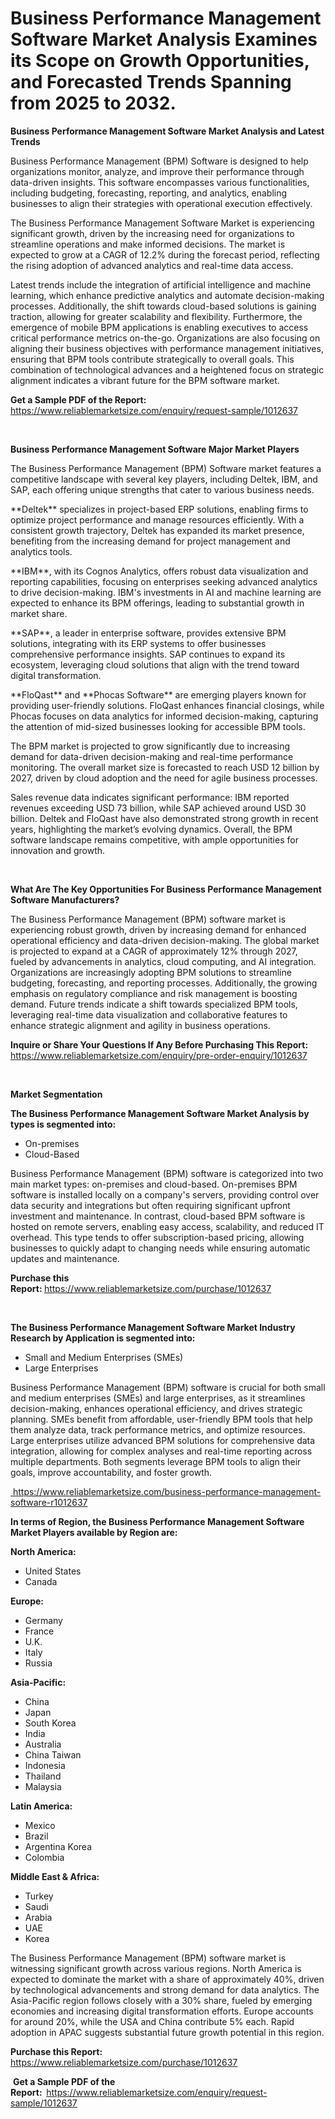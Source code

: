 <p><h1>Business Performance Management Software Market Analysis Examines its Scope on Growth Opportunities, and Forecasted Trends Spanning from 2025 to 2032.</h1></p><p><strong>Business Performance Management Software Market Analysis and Latest Trends</strong></p>
<p><p>Business Performance Management (BPM) Software is designed to help organizations monitor, analyze, and improve their performance through data-driven insights. This software encompasses various functionalities, including budgeting, forecasting, reporting, and analytics, enabling businesses to align their strategies with operational execution effectively.</p><p>The Business Performance Management Software Market is experiencing significant growth, driven by the increasing need for organizations to streamline operations and make informed decisions. The market is expected to grow at a CAGR of 12.2% during the forecast period, reflecting the rising adoption of advanced analytics and real-time data access. </p><p>Latest trends include the integration of artificial intelligence and machine learning, which enhance predictive analytics and automate decision-making processes. Additionally, the shift towards cloud-based solutions is gaining traction, allowing for greater scalability and flexibility. Furthermore, the emergence of mobile BPM applications is enabling executives to access critical performance metrics on-the-go. Organizations are also focusing on aligning their business objectives with performance management initiatives, ensuring that BPM tools contribute strategically to overall goals. This combination of technological advances and a heightened focus on strategic alignment indicates a vibrant future for the BPM software market.</p></p>
<p><strong>Get a Sample PDF of the Report:&nbsp;</strong> <a href="https://www.reliablemarketsize.com/enquiry/request-sample/1012637?utm_campaign=3264&utm_medium=2&utm_source=Github&utm_content=ia&utm_term=16042025&utm_id=business-performance-management-software">https://www.reliablemarketsize.com/enquiry/request-sample/1012637</a></p>
<p>&nbsp;</p>
<p><strong>Business Performance Management Software Major Market Players</strong></p>
<p><p>The Business Performance Management (BPM) Software market features a competitive landscape with several key players, including Deltek, IBM, and SAP, each offering unique strengths that cater to various business needs.</p><p>**Deltek** specializes in project-based ERP solutions, enabling firms to optimize project performance and manage resources efficiently. With a consistent growth trajectory, Deltek has expanded its market presence, benefiting from the increasing demand for project management and analytics tools. </p><p>**IBM**, with its Cognos Analytics, offers robust data visualization and reporting capabilities, focusing on enterprises seeking advanced analytics to drive decision-making. IBM's investments in AI and machine learning are expected to enhance its BPM offerings, leading to substantial growth in market share. </p><p>**SAP**, a leader in enterprise software, provides extensive BPM solutions, integrating with its ERP systems to offer businesses comprehensive performance insights. SAP continues to expand its ecosystem, leveraging cloud solutions that align with the trend toward digital transformation.</p><p>**FloQast** and **Phocas Software** are emerging players known for providing user-friendly solutions. FloQast enhances financial closings, while Phocas focuses on data analytics for informed decision-making, capturing the attention of mid-sized businesses looking for accessible BPM tools.</p><p>The BPM market is projected to grow significantly due to increasing demand for data-driven decision-making and real-time performance monitoring. The overall market size is forecasted to reach USD 12 billion by 2027, driven by cloud adoption and the need for agile business processes.</p><p>Sales revenue data indicates significant performance: IBM reported revenues exceeding USD 73 billion, while SAP achieved around USD 30 billion. Deltek and FloQast have also demonstrated strong growth in recent years, highlighting the market’s evolving dynamics. Overall, the BPM software landscape remains competitive, with ample opportunities for innovation and growth.</p></p>
<p>&nbsp;</p>
<p><strong>What Are The Key Opportunities For Business Performance Management Software Manufacturers?</strong></p>
<p><p>The Business Performance Management (BPM) software market is experiencing robust growth, driven by increasing demand for enhanced operational efficiency and data-driven decision-making. The global market is projected to expand at a CAGR of approximately 12% through 2027, fueled by advancements in analytics, cloud computing, and AI integration. Organizations are increasingly adopting BPM solutions to streamline budgeting, forecasting, and reporting processes. Additionally, the growing emphasis on regulatory compliance and risk management is boosting demand. Future trends indicate a shift towards specialized BPM tools, leveraging real-time data visualization and collaborative features to enhance strategic alignment and agility in business operations.</p></p>
<p><strong>Inquire or Share Your Questions If Any Before Purchasing This Report:</strong> <a href="https://www.reliablemarketsize.com/enquiry/pre-order-enquiry/1012637?utm_campaign=3264&utm_medium=2&utm_source=Github&utm_content=ia&utm_term=16042025&utm_id=business-performance-management-software">https://www.reliablemarketsize.com/enquiry/pre-order-enquiry/1012637</a></p>
<p>&nbsp;</p>
<p><strong>Market Segmentation</strong></p>
<p><strong>The Business Performance Management Software Market Analysis by types is segmented into:</strong></p>
<p><ul><li>On-premises</li><li>Cloud-Based</li></ul></p>
<p><p>Business Performance Management (BPM) software is categorized into two main market types: on-premises and cloud-based. On-premises BPM software is installed locally on a company's servers, providing control over data security and integrations but often requiring significant upfront investment and maintenance. In contrast, cloud-based BPM software is hosted on remote servers, enabling easy access, scalability, and reduced IT overhead. This type tends to offer subscription-based pricing, allowing businesses to quickly adapt to changing needs while ensuring automatic updates and maintenance.</p></p>
<p><strong>Purchase this Report:&nbsp;</strong><a href="https://www.reliablemarketsize.com/purchase/1012637?utm_campaign=3264&utm_medium=2&utm_source=Github&utm_content=ia&utm_term=16042025&utm_id=business-performance-management-software">https://www.reliablemarketsize.com/purchase/1012637</a></p>
<p>&nbsp;</p>
<p><strong>The Business Performance Management Software Market Industry Research by Application is segmented into:</strong></p>
<p><ul><li>Small and Medium Enterprises (SMEs)</li><li>Large Enterprises</li></ul></p>
<p><p>Business Performance Management (BPM) software is crucial for both small and medium enterprises (SMEs) and large enterprises, as it streamlines decision-making, enhances operational efficiency, and drives strategic planning. SMEs benefit from affordable, user-friendly BPM tools that help them analyze data, track performance metrics, and optimize resources. Large enterprises utilize advanced BPM solutions for comprehensive data integration, allowing for complex analyses and real-time reporting across multiple departments. Both segments leverage BPM tools to align their goals, improve accountability, and foster growth.</p></p>
<p><a href="https://www.reliablemarketsize.com/business-performance-management-software-r1012637?utm_campaign=3264&utm_medium=2&utm_source=Github&utm_content=ia&utm_term=16042025&utm_id=business-performance-management-software">&nbsp;https://www.reliablemarketsize.com/business-performance-management-software-r1012637</a></p>
<p><strong>In terms of Region, the Business Performance Management Software Market Players available by Region are:</strong></p>
<p>
    <p> <strong> North America: </strong>
        <ul>
            <li>United States</li>
            <li>Canada</li>
        </ul>
        </p> 
    <p> <strong> Europe: </strong>
        <ul>
            <li>Germany</li>
            <li>France</li>
            <li>U.K.</li>
            <li>Italy</li>
            <li>Russia</li>
        </ul>
        </p> 
    <p> <strong> Asia-Pacific: </strong>
        <ul>
            <li>China</li>
            <li>Japan</li>
            <li>South Korea</li>
            <li>India</li>
            <li>Australia</li>
            <li>China Taiwan</li>
            <li>Indonesia</li>
            <li>Thailand</li>
            <li>Malaysia</li>
        </ul>
        </p> 
    <p> <strong> Latin America: </strong>
        <ul>
            <li>Mexico</li>
            <li>Brazil</li>
            <li>Argentina Korea</li>
            <li>Colombia</li>
        </ul>
        </p> 
    <p> <strong> Middle East & Africa: </strong>
        <ul>
            <li>Turkey</li>
            <li>Saudi</li>
            <li>Arabia</li>
            <li>UAE</li>
            <li>Korea</li>
        </ul>
    </p>
    </p>
<p><p>The Business Performance Management (BPM) software market is witnessing significant growth across various regions. North America is expected to dominate the market with a share of approximately 40%, driven by technological advancements and strong demand for data analytics. The Asia-Pacific region follows closely with a 30% share, fueled by emerging economies and increasing digital transformation efforts. Europe accounts for around 20%, while the USA and China contribute 5% each. Rapid adoption in APAC suggests substantial future growth potential in this region.</p></p>
<p><strong>Purchase this Report: </strong><a href="https://www.reliablemarketsize.com/purchase/1012637?utm_campaign=3264&utm_medium=2&utm_source=Github&utm_content=ia&utm_term=16042025&utm_id=business-performance-management-software">https://www.reliablemarketsize.com/purchase/1012637</a></p>
<p>&nbsp;<strong>Get a Sample PDF of the Report:&nbsp;&nbsp;</strong><a href="https://www.reliablemarketsize.com/enquiry/request-sample/1012637?utm_campaign=3264&utm_medium=2&utm_source=Github&utm_content=ia&utm_term=16042025&utm_id=business-performance-management-software">https://www.reliablemarketsize.com/enquiry/request-sample/1012637</a></p>
<p><strong></strong></p>
<p><p></p><p></p><p></p></p>